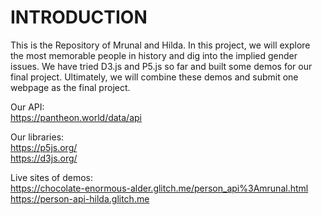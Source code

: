 # INTRODUCTION

This is the Repository of Mrunal and Hilda. In this project, we will explore the most memorable people in history and dig into the implied gender issues. We have tried D3.js and P5.js so far and built some demos for our final project. Ultimately, we will combine these demos and submit one webpage as the final project.

Our API: </br>
https://pantheon.world/data/api

Our libraries:  </br>
https://p5js.org/  </br>
https://d3js.org/

Live sites of demos: </br>
https://chocolate-enormous-alder.glitch.me/person_api%3Amrunal.html  </br>
https://person-api-hilda.glitch.me
